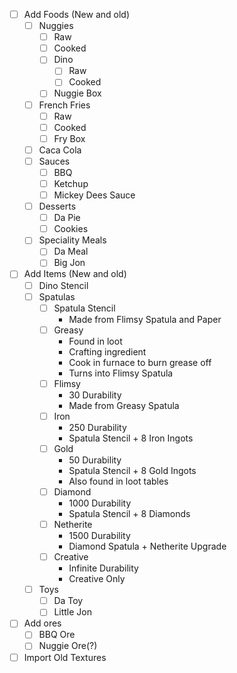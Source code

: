 - [ ] Add Foods (New and old)
	- [ ] Nuggies
		- [ ] Raw
		- [ ] Cooked
		- [ ] Dino
			- [ ] Raw
			- [ ] Cooked
		- [ ] Nuggie Box
	- [ ] French Fries
		- [ ] Raw
		- [ ] Cooked
		- [ ] Fry Box
	- [ ] Caca Cola
	- [ ] Sauces
		- [ ] BBQ
		- [ ] Ketchup
		- [ ] Mickey Dees Sauce
	- [ ] Desserts
		- [ ] Da Pie
		- [ ] Cookies
	- [ ] Speciality Meals
		- [ ] Da Meal
		- [ ] Big Jon
- [ ] Add Items (New and old)
	- [ ] Dino Stencil
	- [ ] Spatulas
		- [ ] Spatula Stencil
			- Made from Flimsy Spatula and Paper
		- [ ] Greasy
			- Found in loot
			- Crafting ingredient
			- Cook in furnace to burn grease off
			- Turns into Flimsy Spatula
		- [ ] Flimsy
			- 30 Durability
			- Made from Greasy Spatula
		- [ ] Iron
			- 250 Durability
			- Spatula Stencil + 8 Iron Ingots
		- [ ] Gold
			- 50 Durability
			- Spatula Stencil + 8 Gold Ingots
			- Also found in loot tables
		- [ ] Diamond
			- 1000 Durability
			- Spatula Stencil + 8 Diamonds
		- [ ] Netherite
			- 1500 Durability
			- Diamond Spatula + Netherite Upgrade
		- [ ] Creative
			- Infinite Durability
			- Creative Only
	- [ ] Toys
		- [ ] Da Toy
		- [ ] Little Jon
- [ ] Add ores
	- [ ] BBQ Ore
	- [ ] Nuggie Ore(?)
- [ ] Import Old Textures 
